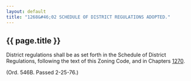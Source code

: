 ```yaml
---
layout: default 
title: "1268&#46;02 SCHEDULE OF DISTRICT REGULATIONS ADOPTED."
---
```


{{ page.title }}
----------------

District regulations shall be as set forth in the Schedule of District
Regulations, following the text of this Zoning Code, and in Chapters
[1270](4dade3b7.html).

(Ord. 546B. Passed 2-25-76.)
